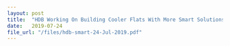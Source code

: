 ```yaml
---
layout: post
title:  "HDB Working On Building Cooler Flats With More Smart Solutions"
date:   2019-07-24
file_url: "/files/hdb-smart-24-Jul-2019.pdf"
---
```

